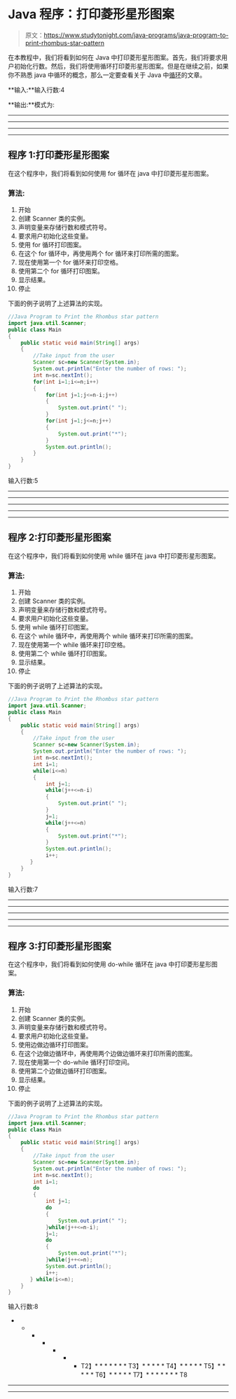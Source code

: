 # Java 程序：打印菱形星形图案

> 原文：<https://www.studytonight.com/java-programs/java-program-to-print-rhombus-star-pattern>

在本教程中，我们将看到如何在 Java 中打印菱形星形图案。首先，我们将要求用户初始化行数。然后，我们将使用循环打印菱形星形图案。但是在继续之前，如果你不熟悉 java 中循环的概念，那么一定要查看关于 Java 中[循环](https://www.studytonight.com/java/loops-in-java.php)的文章。

**输入:**输入行数:4

**输出:**模式为:

****

****

****

****

## 程序 1:打印菱形星形图案

在这个程序中，我们将看到如何使用 for 循环在 java 中打印菱形星形图案。

### 算法:

1.  开始
2.  创建 Scanner 类的实例。
3.  声明变量来存储行数和模式符号。
4.  要求用户初始化这些变量。
5.  使用 for 循环打印图案。
6.  在这个 for 循环中，再使用两个 for 循环来打印所需的图案。
7.  现在使用第一个 for 循环来打印空格。
8.  使用第二个 for 循环打印图案。
9.  显示结果。
10.  停止

下面的例子说明了上述算法的实现。

```java
//Java Program to Print the Rhombus star pattern 
import java.util.Scanner;
public class Main
{
    public static void main(String[] args)
    {
        //Take input from the user
	    Scanner sc=new Scanner(System.in);
	    System.out.println("Enter the number of rows: ");
	    int n=sc.nextInt();	 
        for(int i=1;i<=n;i++)
        {
	        for(int j=1;j<=n-i;j++)
            {
                System.out.print(" ");
            }
            for(int j=1;j<=n;j++)
            {
                System.out.print("*");
            }
            System.out.println();
        }             
    }
}
```

输入行数:5
* * * * *
* * * * *
* * * * *
* * * * *
* * * *

## 程序 2:打印菱形星形图案

在这个程序中，我们将看到如何使用 while 循环在 java 中打印菱形星形图案。

### 算法:

1.  开始
2.  创建 Scanner 类的实例。
3.  声明变量来存储行数和模式符号。
4.  要求用户初始化这些变量。
5.  使用 while 循环打印图案。
6.  在这个 while 循环中，再使用两个 while 循环来打印所需的图案。
7.  现在使用第一个 while 循环来打印空格。
8.  使用第二个 while 循环打印图案。
9.  显示结果。
10.  停止

下面的例子说明了上述算法的实现。

```java
//Java Program to Print the Rhombus star pattern 
import java.util.Scanner;
public class Main
{
    public static void main(String[] args)
    {
        //Take input from the user
	    Scanner sc=new Scanner(System.in);
	    System.out.println("Enter the number of rows: ");
	    int n=sc.nextInt();	 
        int i=1;
 	    while(i<=n)
        {
            int j=1;
            while(j++<=n-i)
            {
                System.out.print(" ");
            }
            j=1;
            while(j++<=n)
            {
                System.out.print("*");
            }
            System.out.println();
		    i++;
       }         
    }
}
```

输入行数:7
* * * * *
* * * * *
* * * * *
* * * * *
* * * *

## 程序 3:打印菱形星形图案

在这个程序中，我们将看到如何使用 do-while 循环在 java 中打印菱形星形图案。

### 算法:

1.  开始
2.  创建 Scanner 类的实例。
3.  声明变量来存储行数和模式符号。
4.  要求用户初始化这些变量。
5.  使用边做边循环打印图案。
6.  在这个边做边循环中，再使用两个边做边循环来打印所需的图案。
7.  现在使用第一个 do-while 循环打印空间。
8.  使用第二个边做边循环打印图案。
9.  显示结果。
10.  停止

下面的例子说明了上述算法的实现。

```java
//Java Program to Print the Rhombus star pattern 
import java.util.Scanner;
public class Main
{
    public static void main(String[] args)
    {
        //Take input from the user
	    Scanner sc=new Scanner(System.in);
	    System.out.println("Enter the number of rows: ");
	    int n=sc.nextInt();	 
        int i=1;
 	    do
        {
            int j=1;
            do
            {
                System.out.print(" ");
            }while(j++<=n-i);
            j=1;
            do
            {
                System.out.print("*");
            }while(j++<=n);
            System.out.println();
		    i++;
       } while(i<=n);        
    }
}
```

输入行数:8
* * * * * * * T2】* * * * * * * T3】* * * * * T4】* * * * * T5】* * * * * T6】* * * * * T7】* * * * * * * T8

* * *

* * *